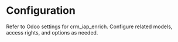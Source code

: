 # Configuration

Refer to Odoo settings for crm_iap_enrich. Configure related models, access rights, and options as needed.
